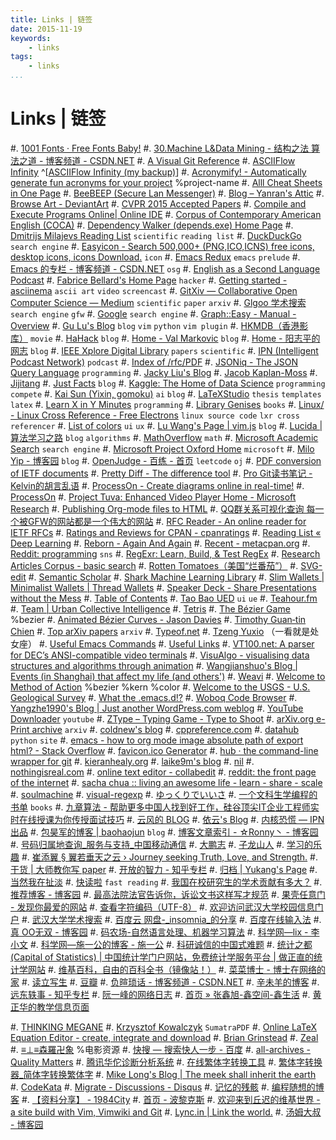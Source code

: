 ```yaml
---
title: Links | 链签
date: 2015-11-19
keywords:
    - links
tags:
    - links
...
```


Links | 链签
============

#. [1001 Fonts · Free Fonts Baby!](http://www.1001fonts.com/)
#. [30.Machine L&Data Mining - 结构之法 算法之道 - 博客频道 - CSDN.NET](http://blog.csdn.net/v_july_v/article/category/1061301)
#. [A Visual Git Reference](http://marklodato.github.io/visual-git-guide/index-en.html)
#. [ASCIIFlow Infinity](http://asciiflow.com/) ^[[ASCIIFlow Infinity (my backup)](http://whudoc.qiniudn.com/asciiflow/index.html)]
#. [Acronymify! - Automatically generate fun acronyms for your project](http://acronymify.com/) %project-name
#. [Alll Cheat Sheets in One Page](http://www.cheat-sheets.org/)
#. [BeeBEEP (Secure Lan Messenger)](http://beebeep.sourceforge.net/)
#. [Blog – Yanran's Attic](http://yanran.li/)
#. [Browse Art - DeviantArt](http://www.deviantart.com/browse/all/)
#. [CVPR 2015 Accepted Papers](http://cs.stanford.edu/people/karpathy/cvpr2015papers/)
#. [Compile and Execute Programs Online| Online IDE](http://www.compileonline.com/)
#. [Corpus of Contemporary American English (COCA)](http://corpus.byu.edu/coca/)
#. [Dependency Walker (depends.exe) Home Page](http://www.dependencywalker.com/)
#. [Dmitrijs Milajevs Reading List](http://www.eecs.qmul.ac.uk/~dm303/pages/reading-list.html) `scientific` `reading list`
#. [DuckDuckGo](http://www.duckduckgo.com) `search engine`
#. [Easyicon - Search 500,000+ (PNG,ICO,ICNS) free icons, desktop icons, icons Download.](http://www.easyicon.net/) `icon`
#. [Emacs Redux](http://emacsredux.com/blog/archives/) `emacs` `prelude`
#. [Emacs 的专栏 - 博客频道 - CSDN.NET](http://blog.csdn.net/zhuyingqingfen) `osg`
#. [English as a Second Language Podcast](http://www.eslpod.com/website/index.php)
#. [Fabrice Bellard's Home Page](http://bellard.org/) `hacker`
#. [Getting started - asciinema](https://asciinema.org/docs) `ascii art` `video` `screencast`
#. [GitXiv — Collaborative Open Computer Science — Medium](https://medium.com/@samim/gitxiv-collaborative-open-computer-science-e5fea734cd45) `scientific` `paper` `arxiv`
#. [Glgoo 学术搜索](http://scholar.glgoo.org/) `search engine` `gfw`
#. [Google](http://www.google.com.sg) `search engine`
#. [Graph::Easy - Manual - Overview](http://bloodgate.com/perl/graph/manual/overview.html)
#. [Gu Lu's Blog](http://www.gulu-dev.com/archive) `blog` `vim` `python` `vim plugin`
#. [HKMDB（香港影库）](http://hkmdb.com/db/index.php) `movie`
#. [HaHack](http://hahack.com/) `blog`
#. [Home - Val Markovic](https://val.markovic.io/) `blog`
#. [Home - 阳志平的网志](http://www.yangzhiping.com/) `blog`
#. [IEEE Xplore Digital Library](http://ieeexplore.ieee.org/Xplore/home.jsp?reload=true) `papers` `scientific`
#. [IPN (Intelligent Podcast Network)](http://ipn.li/) `podcast`
#. [Index of /rfc/PDF](http://ietfreport.isoc.org/rfc/PDF/)
#. [JSONiq - The JSON Query Language](http://jsoniq.org/) `programming`
#. [Jacky Liu's Blog](http://bluegene8210.is-programmer.com/)
#. [Jacob Kaplan-Moss](https://jacobian.org/)
#. [Jijitang](http://www.jijitang.com/)
#. [Just Facts](https://dangfan.me/en/) `blog`
#. [Kaggle: The Home of Data Science](https://www.kaggle.com/) `programming` `compete`
#. [Kai Sun (Yixin, gomoku)](http://www.kaisun.org/) `ai` `blog`
#. [LaTeXStudio](http://www.latexstudio.net/) `thesis` `templates` `latex`
#. [Learn X in Y Minutes](http://learnxinyminutes.com/) `programming`
#. [Library Genises](http://gen.lib.rus.ec/) `books`
#. [Linux/ - Linux Cross Reference - Free Electrons](http://lxr.free-electrons.com/) `linux source code` `lxr cross referencer`
#. [List of colors](http://www.colorhexa.com/color-names) `ui` `ux`
#. [Lu Wang's Page | vim.js](http://coolwanglu.github.io/) `blog`
#. [Lucida | 算法学习之路](http://lucida.me/) `blog` `algorithms`
#. [MathOverflow](http://mathoverflow.net/) `math`
#. [Microsoft Academic Search](http://libra.msra.cn/) `search engine`
#. [Microsoft Project Oxford Home](https://www.projectoxford.ai/) `microsoft`
#. [Milo Yip - 博客园](http://www.cnblogs.com/miloyip/) `blog`
#. [OpenJudge - 百练 - 首页](http://www.bailian.openjudge.cn/) `leetcode` `oj`
#. [PDF conversion of IETF documents](http://tools.ietf.org/pdf/usage.shtml)
#. [Pretty Diff - The difference tool](http://prettydiff.com/)
#. [Pro Git读书笔记 - Kelvin的胡言乱语](http://kelvinh.github.io/wiki/progit/)
#. [ProcessOn - Create diagrams online in real-time!](https://www.processon.com/tour)
#. [ProcessOn](https://www.processon.com/network)
#. [Project Tuva: Enhanced Video Player Home - Microsoft Research](http://research.microsoft.com/apps/tools/tuva/index.html#data=2%7C%7C%7C)
#. [Publishing Org-mode files to HTML](http://orgmode.org/worg/org-tutorials/org-publish-html-tutorial.html)
#. [QQ群关系可视化查询 每一个被GFW的网站都是一个伟大的网站](https://qqgroup.insight-labs.org/)
#. [RFC Reader - An online reader for IETF RFCs](http://www.rfcreader.com/)
#. [Ratings and Reviews for CPAN - cpanratings](http://cpanratings.perl.org/)
#. [Reading List « Deep Learning](http://deeplearning.net/reading-list/)
#. [Reborn - Again And Again](http://xiaolai.li/)
#. [Recent - metacpan.org](https://metacpan.org/recent)
#. [Reddit: programming](https://www.reddit.com/r/programming/) `sns`
#. [RegExr: Learn, Build, & Test RegEx](http://regexr.com/)
#. [Research Articles Corpus - basic search](http://rcpce.engl.polyu.edu.hk/RACorpus/default.htm)
#. [Rotten Tomatoes（美国“烂番茄”）](http://www.rottentomatoes.com/)
#. [SVG-edit](https://svg-edit.github.io/svgedit/releases/svg-edit-2.8.1/svg-editor.html)
#. [Semantic Scholar](https://www.semanticscholar.org/)
#. [Shark Machine Learning Library](http://image.diku.dk/shark/)
#. [Slim Wallets | Minimalist Wallets | Thread Wallets](https://www.threadwallets.com/)
#. [Speaker Deck - Share Presentations without the Mess](https://speakerdeck.com/)
#. [Table of Contents](http://tuhdo.github.io/index.html)
#. [Tao Bao UED](http://ued.taobao.com/blog/about-us/) `ui` `ue`
#. [Teahour.fm](http://teahour.fm/)
#. [Team | Urban Collective Intelligence](http://urbancolab.com/?q=team)
#. [Tetris](https://jake-eaton.com/tetris/)
#. [The Bézier Game](http://bezier.method.ac/) %bezier
#. [Animated Bézier Curves - Jason Davies](https://www.jasondavies.com/animated-bezier/)
#. [Timothy Guan‑tin Chien](http://timdream.org/#works)
#. [Top arXiv papers](https://scirate.com/) `arxiv`
#. [Typeof.net](http://typeof.net/index.html)
#. [Tzeng Yuxio](http://tzengyuxio.me/) （一看就是处女座）
#. [Useful Emacs Commands](http://irreal.org/emacs-reminders.html)
#. [Useful Links](http://sse.tongji.edu.cn/linzhang/UsefulLinks/links.htm)
#. [VT100.net: A parser for DEC’s ANSI-compatible video terminals](http://vt100.net/emu/dec_ansi_parser)
#. [VisuAlgo - visualising data structures and algorithms through animation](http://visualgo.net/)
#. [Wangjianshuo's Blog | Events (in Shanghai) that affect my life (and others')](http://wangjianshuo.com/)
#. [Weavi](https://weavi.com/92079/Z2oSFk5UfDsuUKLfNVOl-g)
#. [Welcome to Method of Action](http://method.ac/) %bezier %kern %color
#. [Welcome to the USGS - U.S. Geological Survey](http://www.usgs.gov/)
#. [What the .emacs.d!?](http://whattheemacsd.com/)
#. [Woboq Code Browser](http://code.woboq.org/)
#. [Yangzhe1990's Blog | Just another WordPress.com weblog](https://yangzhe1990.wordpress.com/)
#. [YouTube Downloader](http://o.hk.am/) `youtube`
#. [ZType – Typing Game - Type to Shoot](http://zty.pe/)
#. [arXiv.org e-Print archive](http://arxiv.org/) `arxiv`
#. [coldnew's blog](http://coldnew.github.io/)
#. [cppreference.com](http://en.cppreference.com/w/)
#. [datahub](http://datahub.top/) `python` `site`
#. [emacs - how to org mode image absolute path of export html? - Stack Overflow](http://stackoverflow.com/questions/14684263/how-to-org-mode-image-absolute-path-of-export-html)
#. [favicon.ico Generator](http://www.favicon.cc/)
#. [hub · the command-line wrapper for git](https://hub.github.com/)
#. [kieranhealy.org](http://kieranhealy.org/)
#. [laike9m's blog](https://laike9m.com/blog/archive/)
#. [nil](http://blog.qinjian.me/)
#. [nothingisreal.com](http://en.nothingisreal.com/wiki/Tristan_Miller)
#. [online text editor - collabedit](http://collabedit.com/)
#. [reddit: the front page of the internet](https://www.reddit.com/)
#. [sacha chua :: living an awesome life - learn - share - scale](http://sachachua.com/blog/)
#. [soulmachine](http://www.soulmachine.me/)
#. [visual-regexp](https://github.com/benma/visual-regexp.el)
#. [ゆっくりでいいさ](http://blog.watashi.ws/)
#. [一个文科生学编程的书单](http://www.douban.com/note/380095094/) `books`
#. [九章算法 - 帮助更多中国人找到好工作，硅谷顶尖IT企业工程师实时在线授课为你传授面试技巧](http://www.jiuzhang.com/?source=soulmachine)
#. [云风的 BLOG](http://blog.codingnow.com/)
#. [依云's Blog](http://lilydjwg.is-programmer.com/)
#. [内核恐慌 — IPN 出品](http://ipn.li/kernelpanic/)
#. [包昊军的博客 | baohaojun](http://baohaojun.github.io/blog/2011/12/23/index.html) `blog`
#. [博客文章索引 - ☆Ronny丶 - 博客园](http://www.cnblogs.com/ronny/p/index.html)
#. [号码归属地查询_服务与支持_中国移动通信](http://www.10086.cn/support/selfservice/ownership/)
#. [大鹏志](http://dapengde.com/)
#. [子龙山人](http://zilongshanren.com/)
#. [学习的乐趣](http://www.fffffun.com/blog/)
#. [崔添翼 § 翼若垂天之云 › Journey seeking Truth, Love, and Strength.](http://cuitianyi.com/)
#. [干货 | 大师教你写 paper](http://www.douban.com/url/1038327/)
#. [开放的智力 - 知乎专栏](http://zhuanlan.zhihu.com/intelligence)
#. [归档 | Yukang's Page](http://www.cyukang.com/archive.html)
#. [当然我在扯淡](http://www.yinwang.org/)
#. [快读啦](https://kuaidula.com/) `fast reading`
#. [我国在校研究生的学术贡献有多大？](http://mp.weixin.qq.com/s?__biz=MzA3NTU5NzMwNw==&mid=211741323&idx=5&sn=3adfa48bf8a1eeda284c361c85621009#rd)
#. [推荐博客 - 博客园](http://www.cnblogs.com/expert/)
#. [最高法院法官告诉你，诉讼文书这样写才规范](http://mp.weixin.qq.com/s?__biz=MzA4NDYwNTE4Mg==&mid=207798324&idx=5&sn=7f70171babef70007e44c79679e139b8&scene=2&from=timeline&isappinstalled=0#rd)
#. [果壳任意门 - 发现你最爱的网站](http://gate.guokr.com/)
#. [查看字符编码（UTF-8）](http://www.mytju.com/classcode/tools/encode_utf8.asp)
#. [欢迎访问武汉大学校园信息门户](http://my.whu.edu.cn/)
#. [武汉大学学术搜索](http://www.duxiu.com/)
#. [百度云 网盘-_insomnia_的分享](http://pan.baidu.com/share/home?uk=2919707929#category/type=0)
#. [百度在线输入法](http://shurufa.baidu.com/online.html)
#. [真 OO无双 - 博客园](http://www.cnblogs.com/oomusou/)
#. [码农场-自然语言处理、机器学习算法](http://www.hankcs.com/)
#. [科学网—lix - 李小文](http://blog.sciencenet.cn/home.php?mod=space&uid=2984)
#. [科学网—施一公的博客 - 施一公](http://blog.sciencenet.cn/home.php?mod=space&uid=46212)
#. [科研诚信的中国式难题](http://mp.weixin.qq.com/s?__biz=MzA3OTgzMzUzOA==&mid=209250210&idx=1&sn=4248f3d2ffed9b5ba57fc9f861135cc9&scene=2&from=timeline&isappinstalled=0#rd)
#. [统计之都 (Capital of Statistics) | 中国统计学门户网站，免费统计学服务平台 | 做正直的统计学网站](http://cos.name/)
#. [维基百科，自由的百科全书（镜像站！）](http://wiki.yooooo.us/d2lraS9XaWtpcGVkaWE6JUU5JUE2JTk2JUU5JUExJUI1)
#. [菜菜博士 - 博士在网络的家](http://microcai.org/)
#. [读立写生](http://cnfeat.com/)
#. [豆瓣](http://www.douban.com/)
#. [负暄琐话 - 博客频道 - CSDN.NET](http://blog.csdn.net/g9yuayon)
#. [辛未羊的博客](http://panqiincs.github.io/)
#. [远东轶事 - 知乎专栏](http://zhuanlan.zhihu.com/yuandong)
#. [阮一峰的网络日志](http://www.ruanyifeng.com/blog/)
#. [首页 » 张鑫旭-鑫空间-鑫生活](http://www.zhangxinxu.com/)
#. [黄正华的教学信息页面](http://aff.whu.edu.cn/huangzh/)

#. [THINKING MEGANE](http://blog.monochromegane.com/)
#. [Krzysztof Kowalczyk](http://blog.kowalczyk.info/) `SumatraPDF`
#. [Online LaTeX Equation Editor - create, integrate and download](http://www.codecogs.com/latex/eqneditor.php)
#. [Brian Grinstead](http://www.briangrinstead.com/blog/)
#. [Zeal](https://zealdocs.org/)
#. [≡⊥≡森羅卍象](https://www.douban.com/people/wensiyu/) %电影资源
#. [快搜 — 搜索快人一步 - 百度](http://so.chongbuluo.com/)
#. [all-archives - Quality Matters](http://blog.yuanbin.me/all-archives/)
#. [腾讯华佗诊断分析系统](http://ping.huatuo.qq.com/)
#. [在线繁体字转换工具](http://www.aies.cn/)
#. [繁体字转换器_简体字转换繁体字](http://www.diyifanwen.com/tool/fantizi/)
#. [Mike Long's Blog | The meek shall inherit the earth](https://meekrosoft.wordpress.com/)
#. [CodeKata](http://codekata.com/)
#. [Migrate - Discussions - Disqus](https://dvorak4tzx.disqus.com/admin/discussions/migrate/)
#. [记忆的残骸](http://wandergis.com/)
#. [编程随想的博客](https://program-think.blogspot.com/)
#. [【资料分享】 - 1984City](https://1984.city/viewforum.php?f=7)
#. [首页 - 波黎克斯](http://www.berlinix.com/index.php)
#. [欢迎来到丘迟的维基世界 - a site build with Vim, Vimwiki and Git](http://wiki.ktmud.com/index.html)
#. [Lync.in | Link the world.](http://lync.in/)
#. [汤姆大叔 - 博客园](http://www.cnblogs.com/TomXu)

